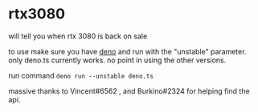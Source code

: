 # rtx3080
 will tell you when rtx 3080 is back on sale

to use make sure you have [deno](https://deno.land/) and run with the "unstable" parameter.
only deno.ts currently works. no point in using the other versions.

run command
`deno run --unstable deno.ts`


massive thanks to Vincent#6562 , and Burkino#2324 for helping find the api.

